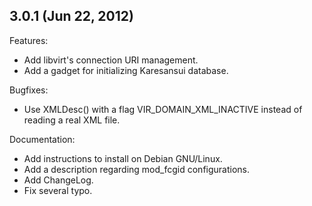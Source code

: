 ## 3.0.1 (Jun 22, 2012)

Features:

  - Add libvirt's connection URI management.
  - Add a gadget for initializing Karesansui database.

Bugfixes:

  - Use XMLDesc() with a flag VIR_DOMAIN_XML_INACTIVE instead of reading a real XML file.

Documentation:

  - Add instructions to install on Debian GNU/Linux.
  - Add a description regarding mod_fcgid configurations.
  - Add ChangeLog.
  - Fix several typo.

